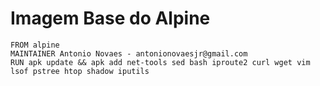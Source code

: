 # Imagem Base do Alpine

```
FROM alpine
MAINTAINER Antonio Novaes - antonionovaesjr@gmail.com
RUN apk update && apk add net-tools sed bash iproute2 curl wget vim lsof pstree htop shadow iputils
```

